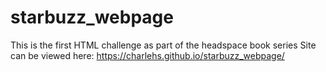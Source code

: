 # starbuzz_webpage
This is the first HTML challenge as part of the headspace book series
Site can be viewed here: https://charlehs.github.io/starbuzz_webpage/
